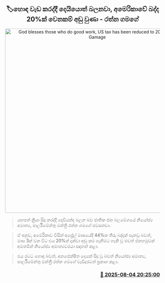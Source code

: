 <p align='center'><b><h2 align='center' title='God blesses those who do good work, US tax has been reduced to 20% - Ratna Gamage'>🏷හොඳ වැඩ කරද්දී දෙයියොත් බලනවා, අමෙරිකාවේ බද්ද 20%ක් වෙනකම් අඩු වුණා - රත්න ගමගේ</h2></b></p>
<p align='center'><img src='https://helakuru.sgp1.cdn.digitaloceanspaces.com/esana/images/lib/rathna-gamage.jpg' width='600' alt='God blesses those who do good work, US tax has been reduced to 20% - Ratna Gamage'></p>

> යහපත් ක්‍රියා සිදු කරද්දී දෙවියන්ද බලන බව ජාතික ජන බලවේගයේ නියෝජ්‍ය අමාත්‍ය, පාර්ලිමේන්තු මන්ත්‍රී රත්න ගමගේ පවසනවා.

> ඒ අනුව, අමෙරිකාව විසින් අප්‍රේල් මාසයේදී 44%ක තීරු බද්දක් පැනවූ බවත්, මාස 3ක් වන විට එය 20%ක් දක්වා අඩු කර ගැනීමට හැකි වූ බවත් ජනහමුවක් අමතමින් නියෝජ්‍ය අමාත්‍යවරයා සඳහන් කළා.

> එය රටට හොඳ බවත්, අනපේක්ෂිත දෙයක් සිදු වූ බවත් නියෝජ්‍ය අමාත්‍ය, පාර්ලිමේන්තු මන්ත්‍රී රත්න ගමගේ වැඩිදුරටත් ප්‍රකාශ කළා.



<h3 align='right'><a href='https://www.helakuru.lk/esana/p/112419/'>📅 2025-08-04 20:25:00</a></h3>
